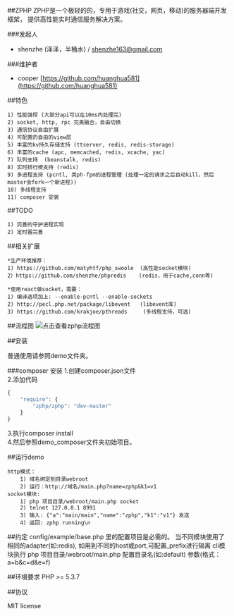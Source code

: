 ##ZPHP
ZPHP是一个极轻的的，专用于游戏(社交，网页，移动)的服务器端开发框架， 提供高性能实时通信服务解决方案。

###发起人
* shenzhe (泽泽，半桶水) / shenzhe163@gmail.com

###维护者
* cooper [https://github.com/huanghua581](https://github.com/huanghua581)


##特色

    1) 性能强悍 (大部分api可以在10ms内处理完)
    2) socket, http, rpc 完美融合，自由切换
    3) 通信协议自由扩展 
    4) 可配置的自由的view层
    5) 丰富的kv持久存储支持 (ttserver, redis, redis-storage)
    6) 丰富的cache (apc, memcached, redis, xcache, yac)
    7) 队列支持  (beanstalk, redis)
    8) 实时排行榜支持 (redis)
    9) 多进程支持 (pcntl, 类ph-fpm的进程管理 (处理一定的请求之后自动kill，然后master会fork一个新进程))
    10) 多线程支持
    11) composer 安装

##TODO

    1) 完善的守护进程实现
    2) 定时器完善

##相关扩展

    *生产环境推荐：
    1) https://github.com/matyhtf/php_swoole  (高性能socket模块)
    2）https://github.com/shenzhe/phpredis    (redis，用于cache,conn等)

    *使用react做socket，需要：
    1) 编译选项加上: --enable-pcntl --enable-sockets
    2) http://pecl.php.net/package/libevent   (libevent库)
    3) https://github.com/krakjoe/pthreads     (多线程支持，可选)


##流程图
![点击查看zphp流程图](https://raw.github.com/shenzhe/zphp/master/zphp_jg.jpg "zphp流程图") 

##安装

普通使用请参照demo文件夹。

###composer 安装
1.创建composer.json文件   
2.添加代码  
```javascript
{
    "require": {
        "zphp/zphp": "dev-master"
    }
}
```  
3.执行composer install  
4.然后参照demo_composer文件夹初始项目。

##运行demo

    http模式：
    	1) 域名绑定到目录webroot
    	2) 运行：http://域名/main.php?name=zphp&k1=v1
    socket模块:
    	1) php 项目目录/webroot/main.php socket
    	2) telnet 127.0.0.1 8991
    	3) 输入: {"a":"main/main","name":"zphp","k1":"v1"} 发送
    	4) 返回: zphp running\n
        

##约定
    config/example/base.php 里的配置项目是必需的。
    当不同模块使用了相同的adapter(如:redis), 如用到不同的host或port,可配置_prefix进行隔离
    cli模块执行 php 项目目录/webroot/main.php 配置目录名(如:default) 参数(格式：a=b\&c=d\&e=f)
    
##环境要求
PHP >= 5.3.7

##协议

MIT license
